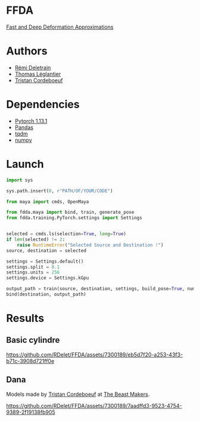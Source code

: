 # FFDA
[Fast and Deep Deformation Approximations](http://graphics.berkeley.edu/papers/Bailey-FDD-2018-08/index.html)

# Authors
- [Rémi Deletrain](https://fr.linkedin.com/in/r%C3%A9mi-deletrain-3b296028)
- [Thomas Léglantier](https://www.linkedin.com/in/thomas-l%C3%A9glantier-ab318b157)
- [Tristan Cordeboeuf](https://www.artstation.com/tcordeboeuf)

# Dependencies
- [Pytorch 1.13.1](https://pytorch.org/)
- [Pandas](https://pandas.pydata.org/)
- [tqdm](https://tqdm.github.io/)
- [numpy](https://numpy.org/)

# Launch
```python
import sys

sys.path.insert(0, r"PATH/OF/YOUR/CODE")

from maya import cmds, OpenMaya

from fdda.maya import bind, train, generate_pose
from fdda.training.PyTorch.settings import Settings


selected = cmds.ls(selection=True, long=True)
if len(selected) != 2:
    raise RuntimeError("Selected Source and Destination !")
source, destination = selected

settings = Settings.default()
settings.split = 0.1
settings.units = 256
settings.device = Settings.kGpu

output_path = train(source, destination, settings, build_pose=True, num_pose=40)
bind(destination, output_path)
```
# Results
## Basic cylindre

https://github.com/RDelet/FFDA/assets/7300189/eb5d7f20-a253-43f3-b71c-3908d721ff0e

## Dana
Models made by [Tristan Cordeboeuf](https://www.artstation.com/tcordeboeuf) at [The Beast Makers](https://fr.thebeastmakers.com/).

https://github.com/RDelet/FFDA/assets/7300189/7aadffd3-9523-4754-9389-2f19138fb905

